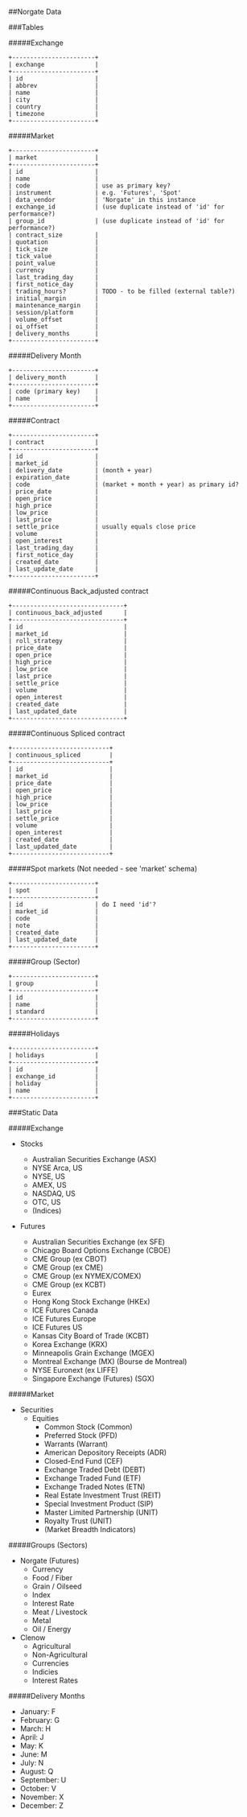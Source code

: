 ##Norgate Data

###Tables

#####Exchange
```
+-----------------------+
| exchange              |
+-----------------------+
| id                    |
| abbrev                |
| name                  |
| city                  |
| country               |
| timezone              |
+-----------------------+
```
#####Market
```
+-----------------------+
| market                |
+-----------------------+
| id                    |
| name                  |
| code                  | use as primary key?
| instrument            | e.g. 'Futures', 'Spot'
| data_vendor           | 'Norgate' in this instance
| exchange_id           | (use duplicate instead of 'id' for performance?)
| group_id              | (use duplicate instead of 'id' for performance?)
| contract_size         |
| quotation             |
| tick_size             |
| tick_value            |
| point_value           |
| currency              |
| last_trading_day      |
| first_notice_day      |
| trading_hours?        | TODO - to be filled (external table?)
| initial_margin        |
| maintenance_margin    |
| session/platform      |
| volume_offset         |
| oi_offset             |
| delivery_months       |
+-----------------------+
```
#####Delivery Month
```
+-----------------------+
| delivery_month        |
+-----------------------+
| code (primary key)    |
| name                  |
+-----------------------+
```
#####Contract
```
+-----------------------+
| contract              |
+-----------------------+
| id                    |
| market_id             |
| delivery_date         | (month + year)
| expiration_date       |
| code                  | (market + month + year) as primary id?
| price_date            |
| open_price            |
| high_price            |
| low_price             |
| last_price            |
| settle_price          | usually equals close price
| volume                |
| open_interest         |
| last_trading_day      |
| first_notice_day      |
| created_date          |
| last_update_date      |
+-----------------------+
```
#####Continuous Back_adjusted contract
```
+-------------------------------+
| continuous_back_adjusted      |
+-------------------------------+
| id                            |
| market_id                     |
| roll_strategy                 |
| price_date                    |
| open_price                    |
| high_price                    |
| low_price                     |
| last_price                    |
| settle_price                  |
| volume                        |
| open_interest                 |
| created_date                  |
| last_updated_date             |
+-------------------------------+
```
#####Continuous Spliced contract
```
+---------------------------+
| continuous_spliced        |
+---------------------------+
| id                        |
| market_id                 |
| price_date                |
| open_price                |
| high_price                |
| low_price                 |
| last_price                |
| settle_price              |
| volume                    |
| open_interest             |
| created_date              |
| last_updated_date         |
+---------------------------+
```
#####Spot markets 
(Not needed - see 'market' schema)
```
+-----------------------+
| spot                  |
+-----------------------+
| id                    | do I need 'id'?
| market_id             |
| code                  |
| note                  |
| created_date          |
| last_updated_date     |
+-----------------------+
```
#####Group (Sector)
```
+-----------------------+
| group                 |
+-----------------------+
| id                    |
| name                  |
| standard              |
+-----------------------+
```
#####Holidays
```
+-----------------------+
| holidays              |
+-----------------------+
| id                    |
| exchange_id           |
| holiday               |
| name                  |
+-----------------------+
```

###Static Data

#####Exchange

* Stocks
    - Australian Securities Exchange (ASX)
    - NYSE Arca, US
    - NYSE, US
    - AMEX, US
    - NASDAQ, US
    - OTC, US
    - (Indices)

* Futures
    - Australian Securities Exchange (ex SFE)
    - Chicago Board Options Exchange (CBOE)
    - CME Group (ex CBOT)
    - CME Group (ex CME)
    - CME Group (ex NYMEX/COMEX)
    - CME Group (ex KCBT)
    - Eurex
    - Hong Kong Stock Exchange (HKEx)
    - ICE Futures Canada
    - ICE Futures Europe
    - ICE Futures US
    - Kansas City Board of Trade (KCBT)
    - Korea Exchange (KRX)
    - Minneapolis Grain Exchange (MGEX)
    - Montreal Exchange (MX) (Bourse de Montreal)
    - NYSE Euronext (ex LIFFE)
    - Singapore Exchange (Futures) (SGX)

#####Market

* Securities
    - Equities
        + Common Stock (Common)
        + Preferred Stock (PFD)
        + Warrants (Warrant)
        + American Depository Receipts (ADR)
        + Closed-End Fund (CEF)
        + Exchange Traded Debt (DEBT)
        + Exchange Traded Fund (ETF)
        + Exchange Traded Notes (ETN)
        + Real Estate Investment Trust (REIT)
        + Special Investment Product (SIP)
        + Master Limited Partnership (UNIT)
        + Royalty Trust (UNIT)
        + (Market Breadth Indicators)

#####Groups (Sectors)

* Norgate (Futures)
    - Currency
    - Food / Fiber
    - Grain / Oilseed
    - Index
    - Interest Rate
    - Meat / Livestock
    - Metal
    - Oil / Energy
* Clenow
    - Agricultural
    - Non-Agricultural
    - Currencies
    - Indicies
    - Interest Rates

#####Delivery Months

* January: F
* February: G
* March: H
* April: J
* May: K
* June: M
* July: N
* August: Q
* September: U
* October: V
* November: X
* December: Z
